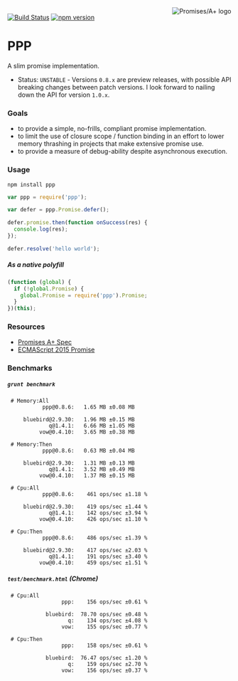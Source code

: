 <a href="https://promisesaplus.com/">
  <img src="https://promisesaplus.com/assets/logo-small.png"
    alt="Promises/A+ logo"
    title="Promises/A+ 1.1 compliant" align="right" />
</a>

[![Build Status](https://travis-ci.org/neonphog/ppp.svg?branch=master)](https://travis-ci.org/neonphog/ppp)
[![npm version](https://badge.fury.io/js/ppp.svg)](http://badge.fury.io/js/ppp)

# PPP

A slim promise implementation.

- Status: `UNSTABLE` - Versions `0.8.x` are preview releases, with possible API breaking changes between patch versions. I look forward to nailing down the API for version `1.0.x`.

### Goals

- to provide a simple, no-frills, compliant promise implementation.
- to limit the use of closure scope / function binding in an effort to lower memory thrashing in projects that make extensive promise use.
- to provide a measure of debug-ability despite asynchronous execution.

### Usage

```
npm install ppp
```

```javascript
var ppp = require('ppp');

var defer = ppp.Promise.defer();

defer.promise.then(function onSuccess(res) {
  console.log(res);
});

defer.resolve('hello world');
```

##### As a native polyfill

```javascript
(function (global) {
  if (!global.Promise) {
    global.Promise = require('ppp').Promise;
  }
})(this);
```

### Resources

- [Promises A+ Spec](https://promisesaplus.com)
- [ECMAScript 2015 Promise](http://www.ecma-international.org/ecma-262/6.0/#sec-promise-constructor)

### Benchmarks

##### `grunt benchmark`

```
 # Memory:All
           ppp@0.8.6:   1.65 MB ±0.08 MB

     bluebird@2.9.30:   1.96 MB ±0.15 MB
             q@1.4.1:   6.66 MB ±1.05 MB
          vow@0.4.10:   3.65 MB ±0.38 MB

 # Memory:Then
           ppp@0.8.6:   0.63 MB ±0.04 MB

     bluebird@2.9.30:   1.31 MB ±0.13 MB
             q@1.4.1:   3.52 MB ±0.49 MB
          vow@0.4.10:   1.37 MB ±0.15 MB

 # Cpu:All
           ppp@0.8.6:    461 ops/sec ±1.18 %

     bluebird@2.9.30:    419 ops/sec ±1.44 %
             q@1.4.1:    142 ops/sec ±3.94 %
          vow@0.4.10:    426 ops/sec ±1.10 %

 # Cpu:Then
           ppp@0.8.6:    486 ops/sec ±1.39 %

     bluebird@2.9.30:    417 ops/sec ±2.03 %
             q@1.4.1:    191 ops/sec ±3.40 %
          vow@0.4.10:    459 ops/sec ±1.51 %
```

##### `test/benchmark.html` (Chrome)

```
 # Cpu:All
                 ppp:    156 ops/sec ±0.61 %

            bluebird:  78.70 ops/sec ±0.48 %
                   q:    134 ops/sec ±4.08 %
                 vow:    155 ops/sec ±0.77 %

 # Cpu:Then
                 ppp:    158 ops/sec ±0.61 %

            bluebird:  76.47 ops/sec ±1.20 %
                   q:    159 ops/sec ±2.70 %
                 vow:    156 ops/sec ±0.37 %
```
